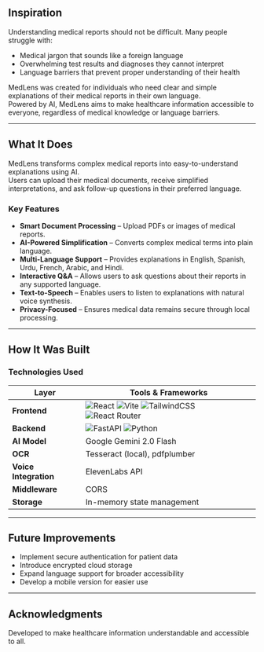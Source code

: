 
## Inspiration
Understanding medical reports should not be difficult. Many people struggle with:
- Medical jargon that sounds like a foreign language  
- Overwhelming test results and diagnoses they cannot interpret  
- Language barriers that prevent proper understanding of their health  

MedLens was created for individuals who need clear and simple explanations of their medical reports in their own language.  
Powered by AI, MedLens aims to make healthcare information accessible to everyone, regardless of medical knowledge or language barriers.

---

## What It Does
MedLens transforms complex medical reports into easy-to-understand explanations using AI.  
Users can upload their medical documents, receive simplified interpretations, and ask follow-up questions in their preferred language.

### Key Features
- **Smart Document Processing** – Upload PDFs or images of medical reports.  
- **AI-Powered Simplification** – Converts complex medical terms into plain language.  
- **Multi-Language Support** – Provides explanations in English, Spanish, Urdu, French, Arabic, and Hindi.  
- **Interactive Q&A** – Allows users to ask questions about their reports in any supported language.  
- **Text-to-Speech** – Enables users to listen to explanations with natural voice synthesis.  
- **Privacy-Focused** – Ensures medical data remains secure through local processing.

---

## How It Was Built

### Technologies Used
| Layer | Tools & Frameworks |
|-------|--------------------|
| **Frontend** | ![React](https://img.shields.io/badge/React-20232A?logo=react&logoColor=61DAFB) ![Vite](https://img.shields.io/badge/Vite-646CFF?logo=vite&logoColor=white) ![TailwindCSS](https://img.shields.io/badge/TailwindCSS-06B6D4?logo=tailwindcss&logoColor=white) ![React Router](https://img.shields.io/badge/React_Router-CA4245?logo=react-router&logoColor=white) |
| **Backend** | ![FastAPI](https://img.shields.io/badge/FastAPI-009688?logo=fastapi&logoColor=white) ![Python](https://img.shields.io/badge/Python-3776AB?logo=python&logoColor=white) |
| **AI Model** | Google Gemini 2.0 Flash |
| **OCR** | Tesseract (local), pdfplumber |
| **Voice Integration** | ElevenLabs API |
| **Middleware** | CORS |
| **Storage** | In-memory state management |

---

## Future Improvements
- Implement secure authentication for patient data  
- Introduce encrypted cloud storage  
- Expand language support for broader accessibility  
- Develop a mobile version for easier use  

---

## Acknowledgments
Developed to make healthcare information understandable and accessible to all.
